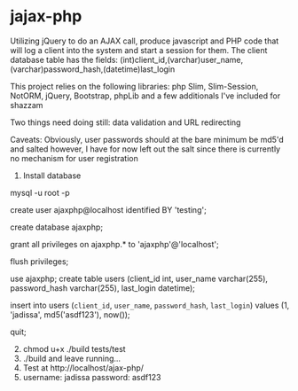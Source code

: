 # jajax-php
Utilizing jQuery to do an AJAX call, produce javascript and PHP code that will log a client into the system and start a session for them.  The client database table has the fields: (int)client_id,(varchar)user_name,(varchar)password_hash,(datetime)last_login

This project relies on the following libraries:
php Slim, Slim-Session, NotORM, jQuery, Bootstrap, phpLib and a few additionals I've included for shazzam

Two things need doing still: data validation and URL redirecting

Caveats: Obviously, user passwords should at the bare minimum be md5'd and salted however, I have for now left out the salt since there is currently no mechanism for user registration
1. Install database

mysql -u root -p

create user ajaxphp@localhost identified BY 'testing';

create database ajaxphp;

grant all privileges on ajaxphp.* to 'ajaxphp'@'localhost';

flush privileges;

use ajaxphp; create table users (client_id int, user_name varchar(255), password_hash varchar(255), last_login datetime);

insert into users (`client_id`, `user_name`, `password_hash`, `last_login`) values (1, 'jadissa', md5('asdf123'), now());

quit;


2. chmod u+x ./build tests/test
3. ./build and leave running...
4. Test at http://localhost/ajax-php/
5. username: jadissa password: asdf123